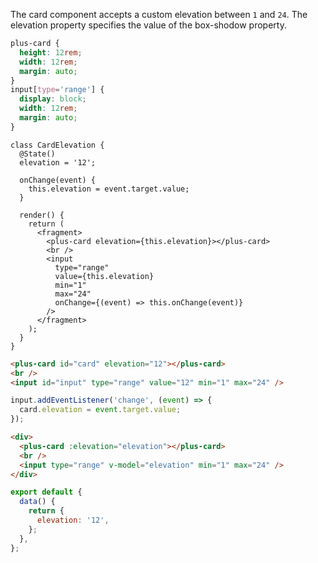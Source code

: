 The card component accepts a custom elevation between `1` and `24`. The elevation property specifies the value of the box-shodow property.

```css [style]
plus-card {
  height: 12rem;
  width: 12rem;
  margin: auto;
}
input[type='range'] {
  display: block;
  width: 12rem;
  margin: auto;
}
```

```tsx [script]
class CardElevation {
  @State()
  elevation = '12';

  onChange(event) {
    this.elevation = event.target.value;
  }

  render() {
    return (
      <fragment>
        <plus-card elevation={this.elevation}></plus-card>
        <br />
        <input
          type="range"
          value={this.elevation}
          min="1"
          max="24"
          onChange={(event) => this.onChange(event)}
        />
      </fragment>
    );
  }
}
```

```html [javascript:template]
<plus-card id="card" elevation="12"></plus-card>
<br />
<input id="input" type="range" value="12" min="1" max="24" />
```

```js [javascript:script]
input.addEventListener('change', (event) => {
  card.elevation = event.target.value;
});
```

```html [vue:template]
<div>
  <plus-card :elevation="elevation"></plus-card>
  <br />
  <input type="range" v-model="elevation" min="1" max="24" />
</div>
```

```js [vue:script]
export default {
  data() {
    return {
      elevation: '12',
    };
  },
};
```
